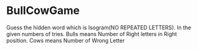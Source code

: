 # BullCowGame
Guess the hidden word which is Isogram(NO REPEATED LETTERS).
In the given numbers of tries.
Bulls means Number of Right letters in Right position.
Cows means Number of Wrong Letter
